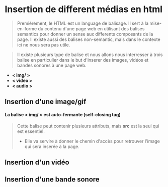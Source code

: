 # Insertion de different médias en html
>Premièrement, le HTML est un language de balisage. Il sert à la mise-en-forme du contenu d'une page web en utilisant des balises semantics pour donner un sense aux differents composants de la page. Il existe aussi des balises non-semantic, mais dans le contexte ici ne nous sera pas utile.

>Il existe plusieurs type de balise et nous allons nous interresser à trois balise en particulier dans le but d'inserer des images, vidéos et bandes sonores à une page web.
* __< img/ >__
* __< video >__
* __< audio >__

## Insertion d'une image/gif
#### La balise < img/ > est auto-fermante (self-closing tag)

> Cette balise peut contenir plusieurs attributs, mais **src** est la seul qui est essentiel.
> * Elle va servire à donner le chemin d'accès pour retrouver l'image qui sera inserée à la page.

## Insertion d'un vidéo

## Insertion d'une bande sonore

